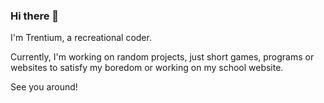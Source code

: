 ### Hi there 👋

I'm Trentium, a recreational coder. 

Currently, I'm working on random projects, just short games, programs or websites to satisfy my boredom or working on my school website.

See you around!

<!--
**Trentiumz/Trentiumz** is a ✨ _special_ ✨ repository because its `README.md` (this file) appears on your GitHub profile.

Here are some ideas to get you started:

- 🔭 I’m currently working on ...
- 🌱 I’m currently learning ...
- 👯 I’m looking to collaborate on ...
- 🤔 I’m looking for help with ...
- 💬 Ask me about ...
- 📫 How to reach me: ...
- 😄 Pronouns: ...
- ⚡ Fun fact: ...
-->
